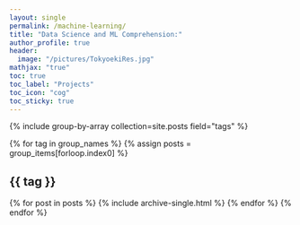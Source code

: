 ```yaml
---
layout: single
permalink: /machine-learning/
title: "Data Science and ML Comprehension:"
author_profile: true
header:
  image: "/pictures/TokyoekiRes.jpg"
mathjax: "true"
toc: true
toc_label: "Projects"
toc_icon: "cog"
toc_sticky: true
---
```


{% include group-by-array collection=site.posts field="tags" %}

{% for tag in group_names %}
  {% assign posts = group_items[forloop.index0] %}
  <h2 id="{{ tag | slugify }}" class="archive__subtitle">{{ tag }}</h2>
  {% for post in posts %}
    {% include archive-single.html %}
  {% endfor %}
{% endfor %}
